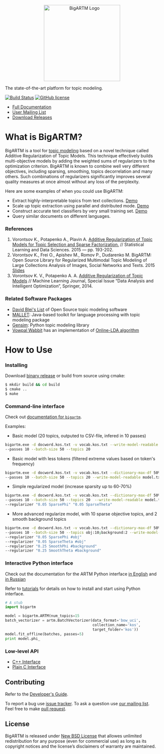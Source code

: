 <p align="center">
	<img alt="BigARTM Logo" src="http://bigartm.org/img/BigARTM-logo.svg" width="250">
</p>

The state-of-the-art platform for topic modeling.

[![Build Status](https://secure.travis-ci.org/bigartm/bigartm.png)](https://travis-ci.org/bigartm/bigartm)
[![GitHub license](https://img.shields.io/badge/license-New%20BSD-blue.svg)](https://raw.github.com/bigartm/bigartm/master/LICENSE)

  - [Full Documentation](http://docs.bigartm.org/)
  - [User Mailing List](https://groups.google.com/forum/#!forum/bigartm-users)
  - [Download Releases](https://github.com/bigartm/bigartm/releases)


# What is BigARTM?

BigARTM is a tool for [topic modeling](https://www.cs.princeton.edu/~blei/papers/Blei2012.pdf) based on a novel technique called Additive Regularization of Topic Models. This technique effectively builds multi-objective models by adding the weighted sums of regularizers to the optimization criterion. BigARTM is known to combine well very different objectives, including sparsing, smoothing, topics decorrelation and many others. Such combinations of regularizers significantly improves several quality measures at once almost without any loss of the perplexity.

Here are some examples of when you could use BigARTM:

  - Extract highly-interpretable topics from text collections. [Demo]()
  - Scale up topic extraction using parallel and distributed mode. [Demo]()
  - Construct accurate text classifiers by very small training set. [Demo]()
  - Query similar documents on different languages.


### References

1. Vorontsov K., Potapenko A., Plavin A. [Additive Regularization of Topic Models for Topic Selection and Sparse Factorization.](https://s3-eu-west-1.amazonaws.com/artm/voron15slds.pdf) // Statistical Learning and Data Sciences. 2015 — pp. 193-202.
2. Vorontsov K., Frei O., Apishev M., Romov P., Dudarenko M. BigARTM: Open Source Library for Regularized Multimodal Topic Modeling of Large Collections Analysis of Images, Social Networks and Texts. 2015 [Slides](https://s3-eu-west-1.amazonaws.com/artm/voron15aist-slides.pdf)
3. Vorontsov K. V., Potapenko A. A. [Additive Regularization of Topic Models](https://s3-eu-west-1.amazonaws.com/artm/voron-potap14artm-eng.pdf) // Machine Learning Journal, Special Issue “Data Analysis and Intelligent Optimization”, Springer, 2014.

### Related Software Packages

- [David Blei's List](https://www.cs.princeton.edu/~blei/topicmodeling.html) of Open Source topic modeling software
- [MALLET](http://mallet.cs.umass.edu/topics.php): Java-based toolkit for language processing with topic modeling package
- [Gensim](https://radimrehurek.com/gensim/): Python topic modeling library
- [Vowpal Wabbit](https://github.com/JohnLangford/vowpal_wabbit) has an implementation of [Online-LDA algorithm](https://github.com/JohnLangford/vowpal_wabbit/wiki/Latent-Dirichlet-Allocation)


# How to Use

### Installing

Download [binary release](https://github.com/bigartm/bigartm/releases) or build from source using cmake:
```bash
$ mkdir build && cd build
$ cmake ..
$ make
```

### Command-line interface

Check out [documentation for `bigartm`](http://docs.bigartm.org/en/latest/tutorials/bigartm_cli.html).

Examples:

* Basic model (20 topics, outputed to CSV-file, infered in 10 passes)

```bash
bigartm.exe -d docword.kos.txt -v vocab.kos.txt --write-model-readable model.txt
--passes 10 --batch-size 50 --topics 20
```

* Basic model with less tokens (filtered extreme values based on token's frequency)
```bash
bigartm.exe -d docword.kos.txt -v vocab.kos.txt --dictionary-max-df 50% --dictionary-min-df 2
--passes 10 --batch-size 50 --topics 20 --write-model-readable model.txt
```

* Simple regularized model (increase sparsity up to 60-70%)
```bash
bigartm.exe -d docword.kos.txt -v vocab.kos.txt --dictionary-max-df 50% --dictionary-min-df 2
--passes 10 --batch-size 50 --topics 20  --write-model-readable model.txt 
--regularizer "0.05 SparsePhi" "0.05 SparseTheta"
```

* More advanced regularize model, with 10 sparse objective topics, and 2 smooth background topics
```bash
bigartm.exe -d docword.kos.txt -v vocab.kos.txt --dictionary-max-df 50% --dictionary-min-df 2
--passes 10 --batch-size 50 --topics obj:10;background:2 --write-model-readable model.txt
--regularizer "0.05 SparsePhi #obj"
--regularizer "0.05 SparseTheta #obj"
--regularizer "0.25 SmoothPhi #background"
--regularizer "0.25 SmoothTheta #background" 
```

### Interactive Python interface

Check out the documentation for the ARTM Python interface 
[in English](http://nbviewer.ipython.org/github/bigartm/bigartm-book/blob/master/BigARTM_example_EN.ipynb) and
[in Russian](http://nbviewer.ipython.org/github/bigartm/bigartm-book/blob/master/BigARTM_example_RU.ipynb) 

Refer to [tutorials](http://docs.bigartm.org/en/latest/tutorials/index.html) for details on how to install and start using Python interface.

```python
# A stub
import bigartm

model = bigartm.ARTM(num_topics=15
batch_vectorizer = artm.BatchVectorizer(data_format='bow_uci',
                                        collection_name='kos',
                                        target_folder='kos'))
model.fit_offline(batches, passes=5)
print model.phi_
```

### Low-level API

  - [C++ Interface](http://docs.bigartm.org/en/latest/ref/cpp_interface.html)
  - [Plain C Interface](http://docs.bigartm.org/en/latest/ref/c_interface.html)


## Contributing

Refer to the [Developer's Guide](http://docs.bigartm.org/en/latest/devguide.html).

To report a bug use [issue tracker](https://github.com/bigartm/bigartm/issues). To ask a question use [our mailing list](https://groups.google.com/forum/#!forum/bigartm-users). Feel free to make [pull request](https://github.com/bigartm/bigartm/pulls).


## License

BigARTM is released under [New BSD License](https://raw.github.com/bigartm/bigartm/master/LICENSE) that allowes unlimited redistribution for any purpose (even for commercial use) as long as its copyright notices and the license’s disclaimers of warranty are maintained.
